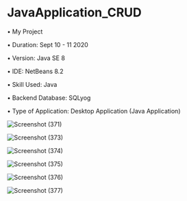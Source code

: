# JavaApplication_CRUD

• My Project

• Duration: Sept 10 - 11 2020

• Version: Java SE 8

• IDE: NetBeans 8.2

• Skill Used: Java

• Backend Database: SQLyog

• Type of Application: Desktop Application (Java Application)

![Screenshot (371)](https://user-images.githubusercontent.com/55613764/97065667-b7c68e00-15e1-11eb-9499-27834ed46858.png)

![Screenshot (373)](https://user-images.githubusercontent.com/55613764/97065671-bb5a1500-15e1-11eb-9e22-2466f22eb1ed.png)

![Screenshot (374)](https://user-images.githubusercontent.com/55613764/97065673-beed9c00-15e1-11eb-8484-4c7bf56872c0.png)

![Screenshot (375)](https://user-images.githubusercontent.com/55613764/97065676-c614aa00-15e1-11eb-9e2a-e9542ec1fa60.png)

![Screenshot (376)](https://user-images.githubusercontent.com/55613764/97065679-c90f9a80-15e1-11eb-82ab-46ec745a7f07.png)

![Screenshot (377)](https://user-images.githubusercontent.com/55613764/97065682-cd3bb800-15e1-11eb-86f4-ff703b1609fc.png)


